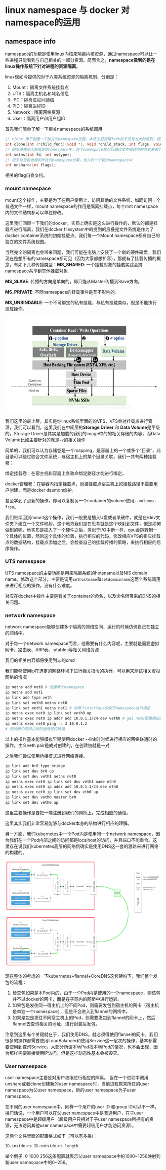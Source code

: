 # linux namespace 与 docker 对namespace的运用

## namespace info

namespace的功能是使用linux内核来隔离内核资源，通过namespace可以让一些进程只能看到与自己相关的一部分资源。简而言之，**namespace做到的是在linux操作系统下针对进程的资源隔离**。

linux现如今提供的对于六类系统资源的隔离机制，分别是：

1. Mount：隔离文件系统挂载点
2. UTS：隔离主机名和域名信息
3. IPC：隔离进程间通信
4. PID：隔离进程ID
5. Network：隔离网络资源
6. User：隔离用户和用户组ID

首先我们简单了解一下相关namespace的系统调用

```c
// clone 用于创建一个独立的namespace进程，本质上感觉跟fork似乎没有太大的区别，但是会添加一个 flags参数，flag参数即选定即选定新进程的特有的namespace。
int clone(int (*child_func)(void *), void *child_stack, int flags, void *arg);
// 把本进程加入到指定的namespace中，这个namespace是可以通过文件描述符的方式来索引到某个namespace
int setns(int fd, int nstype);
// 用于将当前进程和所在的namespace分离，加入到一个新的namespace中
int unshare(int flags);
```

相关的flag自查文档。

### mount namespace

mount这个操作，主要是为了在用户使用上，访问其他的文件系统，如同访问一个普通文件一样，mount namespace的作用是隔离挂载点，每个mnt namespace内的文件结构都可以单独修改。

这里我们回顾一下我们的docker，实质上确实是这么进行操作的，默认的都是挂载点进行隔离，我们在docker filesystem中的提到的层叠是文件系统是作为了docker container系统的初始挂载点。我们每一个Mount namespace都有自己的独立的文件系统视图。

当然完全的隔离也会带来问题，我们可能在电脑上安装了一个新的硬件磁盘，我们现在是想所有的namespace都可见（因为大家都想扩容），那就有了挂载传播的概念，有如下几种传播类型：**MS_SHARED**: 一个挂载对象的挂载实践会跨namespace共享到其他挂载对象

**MS_SLAVE**: 传播的方向是单向的，即只能从Master传播到Slave方向。

**MS_PRIVATE**: 不同namespace的挂载事件是互不影响的。

**MS_UNBINDABLE**: 一个不可绑定的私有挂载，与私有挂载类似，但是不能执行挂载操作。

![namespace](./images/namespace-rw-operation.png)

我们这里的最上层，其实是你linux系统里面的的VFS，VFS会对挂载点进行管理，我们可以看到，这里我们在中间层的**Storage Driver** 和 **Data Volume**是平级的，Storage Driver是其实是加载的我们的image中的的相关存储的内容，而Data Volume比如主要针对的就是`-v`的相关操作

简单的，我们可以认为存储卷是一个mapping，是容器上的一个或多个“目录”，此目录可以绕过联合文件系统，与宿主机上的某个目录关联。我们一共有两种挂载卷：

绑定挂载卷：在宿主机和容器上各致命绑定路径才能进行绑定。

docker管理卷：在容器内指定挂载点，而被挂载点宿主机上的挂载路径不需要用户创建，而是docker daemon维护。

甚至学到了点新的操作，你可以复制另一个container的volume使用`--volumes-from`。

我们继续回到mount这个操作，我们一般要是插入U盘或者某硬件，就是在/dev文件夹下建立一个文件映射。这个地方我们是在思考就是这个映射到文件，他是如何做到的呢，他实质是插入了一个硬件之后，类似于I/O中断一样，cpu会跳转到一个具体的位置，然后这个具体的位置，执行相应的代码，修改相应VFS的相应挂载点的数据结构，挂载点添加之后，会检查自己的挂载传播的策略，来执行相应的后序操作。

### UTS namespace

UTS namespace的主要功能是用来隔离系统的hotsname以及NIS domain name。修改这个部分，主要是调用`sethostname`和`setdomainname`这两个系统调用来进行相应的操作，没有什么难度。

对应在docker中操作主要是有关于container的命名，以及命名所带来的DNS的相关问题。

### network namespace

network namespace能够创建多个隔离的网络空间，运行的时候仿佛自己在独立的网络中。

对于每一个network namespace而言，他需要有什么内容呢，主要就是需要虚拟网卡，路由表、ARP表、iptables等相关网络资源

我们的相关内容都将使用到`ip`的cmd

我们能够使用ip在选定的网络环境下进行相关指令的执行，可以用来测试相关虚拟网络的情况

```bash
ip netns add net0 # 创建两个namespace 
ip netns add net1
ip link add type veth
ip link set veth0 netns net0
ip link set veth1 netns net1 # 将两个interface分别于namespace进行绑定
ip netns exec net0 ip link set veth0 up
ip netns exec net0 ip addr add 10.0.1.1/24 dev veth0 # gei net0配置相应的ip网段
ip netns exec net0 ping -c 3 10.0.1.2
# 测试两个网络之间的通信是否畅通
```

以上的操作基本能够模拟早期使用docker --link时时候进行相应的网络联通时的操作，主义veth pair是成对创建的，在创建初就是一对

之后我们尝试使用桥接模式进行网络连接。

```bash
ip link add br0 type bridge
ip link set dev br0 up
ip link set dev veth1 netns net0
ip netns exec net0 ip link set dev veth1 name eth0
ip netns exec net0 ip addr add 10.0.1.1/24 dev eth0
ip netns exec net0 ip link set dev eth0 up
ip link set dev veth0 master br0
ip link set dev veth0 up
```

这里主要操作是要把一端注册到我们的网桥上，完成相应的通信。

这里其实我们非常容易能够与docker本身的结构进行相应的理解。

另一方面，我们kubernetes中一个Pod内是使用同一个network namespace，因为我们在一个Pod内部之间的访问都是localhost的访问，并且端口不能重合。这里存在说我们kubernetes高层的网络倒确实是使用DNS这一套的思路来进行网络的构建的。

![flannel-overlay](./images/flannel-overlay.png)

现在整体的考虑的一下kubernetes+flannel+CoreDNS这套架构下，我们整个发包的流程：

1. 检查包如果是本Pod内的，由于一个Pod内是使用的一个namespace，则该包并不过docker的网卡，而是在子网内的网桥中进行运转。
2. 如果包是发往同一宿主机上的不同Pod，则需要发包到宿主机的网卡（宿主机是单独一个namespace），但是不会进入到flannel的网桥中。
3. 如果是包是发往不同宿主机上的Pod，则需要发包到flannel的网卡上，然后flannel去查询相关的地址，进行封装后发包。

注意到这里有个关键就在于，我们使用DNS，就必须得使用flannel的网卡，我们很多的操作都需要使用LoadBalancer和使用Service这一层次的操作，基本都需要使用到查询Service，大部分所谓本地Pod找本地Pod的情况，也不会出现，因为那样需要直接使用IP访问，但是这样动态性基本会被毁灭。

### User namespace

user namespace主要是对用户权限进行相应的隔离。 当在一个进程中调用unshare或者clone创建新的user namespace时，当前进程原来所在的user namespace为父user namespace，新的user namespace为子user namespace。

在不同的user namespace中，同样一个用户的user ID 和group ID可以不一样，换句话说，一个用户可以在父user namespace中是普通用户，在子user namespace中是超级用户（超级用户只相对于子user namespace所拥有的资源，无法访问其他user namespace中需要超级用户才能访问资源）。

这两个文件里面的配置格式如下（可以有多条）：

```bash
ID-inside-ns ID-outside-ns length
```

举个例子, 0 1000 256这条配置就表示父user namespace中的1000~1256映射到新user namespace中的0~256。

